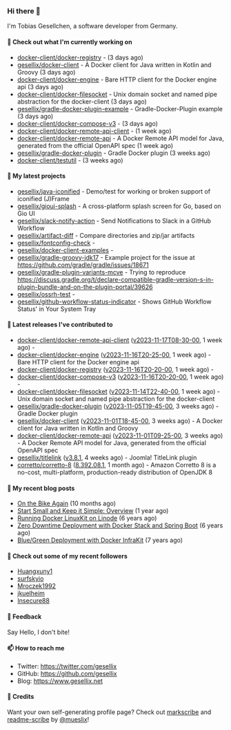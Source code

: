 ### Hi there 👋

I'm Tobias Gesellchen, a software developer from Germany.

#### 👷 Check out what I'm currently working on

- [docker-client/docker-registry](https://github.com/docker-client/docker-registry) -  (3 days ago)
- [gesellix/docker-client](https://github.com/gesellix/docker-client) - A Docker client for Java written in Kotlin and Groovy (3 days ago)
- [docker-client/docker-engine](https://github.com/docker-client/docker-engine) - Bare HTTP client for the Docker engine api (3 days ago)
- [docker-client/docker-filesocket](https://github.com/docker-client/docker-filesocket) - Unix domain socket and named pipe abstraction for the docker-client (3 days ago)
- [gesellix/gradle-docker-plugin-example](https://github.com/gesellix/gradle-docker-plugin-example) - Gradle-Docker-Plugin example (3 days ago)
- [docker-client/docker-compose-v3](https://github.com/docker-client/docker-compose-v3) -  (3 days ago)
- [docker-client/docker-remote-api-client](https://github.com/docker-client/docker-remote-api-client) -  (1 week ago)
- [docker-client/docker-remote-api](https://github.com/docker-client/docker-remote-api) - A Docker Remote API model for Java, generated from the official OpenAPI spec (1 week ago)
- [gesellix/gradle-docker-plugin](https://github.com/gesellix/gradle-docker-plugin) - Gradle Docker plugin (3 weeks ago)
- [docker-client/testutil](https://github.com/docker-client/testutil) -  (3 weeks ago)

#### 🌱 My latest projects

- [gesellix/java-iconified](https://github.com/gesellix/java-iconified) - Demo/test for working or broken support of iconified (J)Frame
- [gesellix/gioui-splash](https://github.com/gesellix/gioui-splash) - A cross-platform splash screen for Go, based on Gio UI
- [gesellix/slack-notify-action](https://github.com/gesellix/slack-notify-action) - Send Notifications to Slack in a GitHub Workflow
- [gesellix/artifact-diff](https://github.com/gesellix/artifact-diff) - Compare directories and zip/jar artifacts
- [gesellix/fontconfig-check](https://github.com/gesellix/fontconfig-check) - 
- [gesellix/docker-client-examples](https://github.com/gesellix/docker-client-examples) - 
- [gesellix/gradle-groovy-jdk17](https://github.com/gesellix/gradle-groovy-jdk17) - Example project for the issue at https://github.com/gradle/gradle/issues/18671
- [gesellix/gradle-plugin-variants-mcve](https://github.com/gesellix/gradle-plugin-variants-mcve) - Trying to reproduce https://discuss.gradle.org/t/declare-compatible-gradle-version-s-in-plugin-bundle-and-on-the-plugin-portal/39626
- [gesellix/ossrh-test](https://github.com/gesellix/ossrh-test) - 
- [gesellix/github-workflow-status-indicator](https://github.com/gesellix/github-workflow-status-indicator) - Shows GitHub Workflow Status&#39; in Your System Tray

#### 🔭 Latest releases I've contributed to

- [docker-client/docker-remote-api-client](https://github.com/docker-client/docker-remote-api-client) ([v2023-11-17T08-30-00](https://github.com/docker-client/docker-remote-api-client/releases/tag/v2023-11-17T08-30-00), 1 week ago) - 
- [docker-client/docker-engine](https://github.com/docker-client/docker-engine) ([v2023-11-16T20-25-00](https://github.com/docker-client/docker-engine/releases/tag/v2023-11-16T20-25-00), 1 week ago) - Bare HTTP client for the Docker engine api
- [docker-client/docker-registry](https://github.com/docker-client/docker-registry) ([v2023-11-16T20-20-00](https://github.com/docker-client/docker-registry/releases/tag/v2023-11-16T20-20-00), 1 week ago) - 
- [docker-client/docker-compose-v3](https://github.com/docker-client/docker-compose-v3) ([v2023-11-16T20-20-00](https://github.com/docker-client/docker-compose-v3/releases/tag/v2023-11-16T20-20-00), 1 week ago) - 
- [docker-client/docker-filesocket](https://github.com/docker-client/docker-filesocket) ([v2023-11-14T22-40-00](https://github.com/docker-client/docker-filesocket/releases/tag/v2023-11-14T22-40-00), 1 week ago) - Unix domain socket and named pipe abstraction for the docker-client
- [gesellix/gradle-docker-plugin](https://github.com/gesellix/gradle-docker-plugin) ([v2023-11-05T19-45-00](https://github.com/gesellix/gradle-docker-plugin/releases/tag/v2023-11-05T19-45-00), 3 weeks ago) - Gradle Docker plugin
- [gesellix/docker-client](https://github.com/gesellix/docker-client) ([v2023-11-01T18-45-00](https://github.com/gesellix/docker-client/releases/tag/v2023-11-01T18-45-00), 3 weeks ago) - A Docker client for Java written in Kotlin and Groovy
- [docker-client/docker-remote-api](https://github.com/docker-client/docker-remote-api) ([v2023-11-01T09-25-00](https://github.com/docker-client/docker-remote-api/releases/tag/v2023-11-01T09-25-00), 3 weeks ago) - A Docker Remote API model for Java, generated from the official OpenAPI spec
- [gesellix/titlelink](https://github.com/gesellix/titlelink) ([v3.8.1](https://github.com/gesellix/titlelink/releases/tag/v3.8.1), 4 weeks ago) - Joomla! TitleLink plugin
- [corretto/corretto-8](https://github.com/corretto/corretto-8) ([8.392.08.1](https://github.com/corretto/corretto-8/releases/tag/8.392.08.1), 1 month ago) - Amazon Corretto 8 is a no-cost, multi-platform, production-ready distribution of OpenJDK 8

#### 📜 My recent blog posts

- [On the Bike Again](https://www.gesellix.net/post/on-the-bike-again/) (10 months ago)
- [Start Small and Keep it Simple: Overview](https://www.gesellix.net/post/start-small-keep-it-simple-overview/) (1 year ago)
- [Running Docker LinuxKit on Linode](https://www.gesellix.net/post/running-docker-linuxkit-on-linode/) (6 years ago)
- [Zero Downtime Deployment with Docker Stack and Spring Boot](https://www.gesellix.net/post/zero-downtime-deployment-with-docker-stack-and-spring-boot/) (6 years ago)
- [Blue/Green Deployment with Docker InfraKit](https://www.gesellix.net/post/blue-green-deployment-with-docker-infrakit/) (7 years ago)



#### 👯 Check out some of my recent followers

- [Huangxuny1](https://github.com/Huangxuny1)
- [surfskyio](https://github.com/surfskyio)
- [Mroczek1992](https://github.com/Mroczek1992)
- [jkuelheim](https://github.com/jkuelheim)
- [Insecure88](https://github.com/Insecure88)

#### 💬 Feedback

Say Hello, I don't bite!

#### 📫 How to reach me

- Twitter: https://twitter.com/gesellix
- GitHub: https://github.com/gesellix
- Blog: https://www.gesellix.net

#### 🙇 Credits

Want your own self-generating profile page? Check out [markscribe](https://github.com/muesli/markscribe)
and [readme-scribe](https://github.com/muesli/readme-scribe) by [@mueslix](https://twitter.com/mueslix)!
